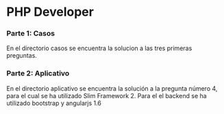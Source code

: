 <h1>PHP Developer</h1>

<h3>Parte 1: Casos </h3>
En el directorio casos se encuentra la solucion a las tres primeras preguntas.

<h3>Parte 2: Aplicativo </h3>
En el directorio aplicativo se encuentra la solución a la pregunta número 4, para el cual se ha utilizado Slim Framework 2.
Para el el backend se ha utilizado bootstrap y angularjs 1.6

